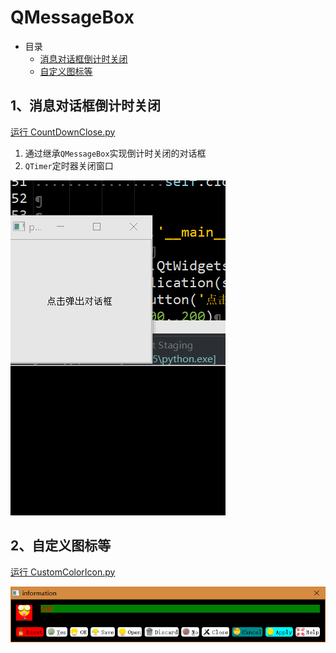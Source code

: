 # QMessageBox

- 目录
  - [消息对话框倒计时关闭](#1、消息对话框倒计时关闭)
  - [自定义图标等](#2、自定义图标等)

## 1、消息对话框倒计时关闭
[运行 CountDownClose.py](CountDownClose.py)

1. 通过继承`QMessageBox`实现倒计时关闭的对话框
1. `QTimer`定时器关闭窗口

![CountDownClose](ScreenShot/CountDownClose.gif)

## 2、自定义图标等
[运行 CustomColorIcon.py](CustomColorIcon.py)

![CustomColorIcon](ScreenShot/CustomColorIcon.png)